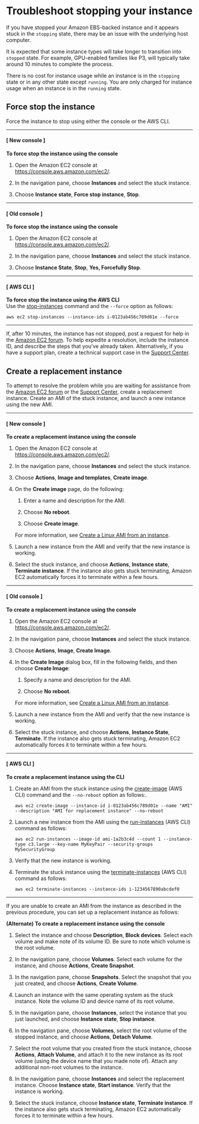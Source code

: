 # Troubleshoot stopping your instance<a name="TroubleshootingInstancesStopping"></a>

If you have stopped your Amazon EBS\-backed instance and it appears stuck in the `stopping` state, there may be an issue with the underlying host computer\.

It is expected that some instance types will take longer to transition into `stopped` state. For example, GPU-enabled families like P3, will typically take around 10 minutes to complete the process.

There is no cost for instance usage while an instance is in the `stopping` state or in any other state except `running`\. You are only charged for instance usage when an instance is in the `running` state\.

## Force stop the instance<a name="force-stop-instance"></a>

Force the instance to stop using either the console or the AWS CLI\.

------
#### [ New console ]

**To force stop the instance using the console**

1. Open the Amazon EC2 console at [https://console\.aws\.amazon\.com/ec2/](https://console.aws.amazon.com/ec2/)\.

1. In the navigation pane, choose **Instances** and select the stuck instance\.

1. Choose **Instance state**, **Force stop instance**, **Stop**\.

------
#### [ Old console ]

**To force stop the instance using the console**

1. Open the Amazon EC2 console at [https://console\.aws\.amazon\.com/ec2/](https://console.aws.amazon.com/ec2/)\.

1. In the navigation pane, choose **Instances** and select the stuck instance\.

1. Choose **Instance State**, **Stop**, **Yes, Forcefully Stop**\.

------
#### [ AWS CLI ]

**To force stop the instance using the AWS CLI**  
Use the [stop\-instances](https://docs.aws.amazon.com/cli/latest/reference/ec2/stop-instances.html) command and the `--force` option as follows:

```
aws ec2 stop-instances --instance-ids i-0123ab456c789d01e --force
```

------

If, after 10 minutes, the instance has not stopped, post a request for help in the [Amazon EC2 forum](https://forums.aws.amazon.com/forum.jspa?forumID=30)\. To help expedite a resolution, include the instance ID, and describe the steps that you've already taken\. Alternatively, if you have a support plan, create a technical support case in the [Support Center](https://console.aws.amazon.com/support/home#/)\.

## Create a replacement instance<a name="Creating_Replacement_Instance"></a>

To attempt to resolve the problem while you are waiting for assistance from the [Amazon EC2 forum](https://forums.aws.amazon.com/forum.jspa?forumID=30) or the [Support Center](https://console.aws.amazon.com/support/home#/), create a replacement instance\. Create an AMI of the stuck instance, and launch a new instance using the new AMI\. 

------
#### [ New console ]

**To create a replacement instance using the console**

1. Open the Amazon EC2 console at [https://console\.aws\.amazon\.com/ec2/](https://console.aws.amazon.com/ec2/)\.

1. In the navigation pane, choose **Instances** and select the stuck instance\.

1. Choose **Actions**, **Image and templates**, **Create image**\.

1. On the **Create image** page, do the following:

   1. Enter a name and description for the AMI\.

   1. Choose **No reboot**\.

   1. Choose **Create image**\.

   For more information, see [Create a Linux AMI from an instance](creating-an-ami-ebs.md#how-to-create-ebs-ami)\.

1. Launch a new instance from the AMI and verify that the new instance is working\.

1. Select the stuck instance, and choose **Actions**, **Instance state**, **Terminate instance**\. If the instance also gets stuck terminating, Amazon EC2 automatically forces it to terminate within a few hours\.

------
#### [ Old console ]

**To create a replacement instance using the console**

1. Open the Amazon EC2 console at [https://console\.aws\.amazon\.com/ec2/](https://console.aws.amazon.com/ec2/)\.

1. In the navigation pane, choose **Instances** and select the stuck instance\.

1. Choose **Actions**, **Image**, **Create Image**\.

1. In the **Create Image** dialog box, fill in the following fields, and then choose **Create Image**:

   1. Specify a name and description for the AMI\.

   1. Choose **No reboot**\.

   For more information, see [Create a Linux AMI from an instance](creating-an-ami-ebs.md#how-to-create-ebs-ami)\.

1. Launch a new instance from the AMI and verify that the new instance is working\.

1. Select the stuck instance, and choose **Actions**, **Instance State**, **Terminate**\. If the instance also gets stuck terminating, Amazon EC2 automatically forces it to terminate within a few hours\.

------
#### [ AWS CLI ]

**To create a replacement instance using the CLI**

1. Create an AMI from the stuck instance using the [create\-image](https://docs.aws.amazon.com/cli/latest/reference/ec2/create-image.html) \(AWS CLI\) command and the `--no-reboot` option as follows:\.

   ```
   aws ec2 create-image --instance-id i-0123ab456c789d01e --name "AMI" --description "AMI for replacement instance" --no-reboot
   ```

1. Launch a new instance from the AMI using the [run\-instances](https://docs.aws.amazon.com/cli/latest/reference/ec2/run-instances.html) \(AWS CLI\) command as follows:

   ```
   aws ec2 run-instances --image-id ami-1a2b3c4d --count 1 --instance-type c3.large --key-name MyKeyPair --security-groups MySecurityGroup
   ```

1. Verify that the new instance is working\.

1. Terminate the stuck instance using the [terminate\-instances](https://docs.aws.amazon.com/cli/latest/reference/ec2/terminate-instances.html) \(AWS CLI\) command as follows:

   ```
   aws ec2 terminate-instances --instance-ids i-1234567890abcdef0
   ```

------

If you are unable to create an AMI from the instance as described in the previous procedure, you can set up a replacement instance as follows:

**\(Alternate\) To create a replacement instance using the console**

1. Select the instance and choose **Description**, **Block devices**\. Select each volume and make note of its volume ID\. Be sure to note which volume is the root volume\.

1. In the navigation pane, choose **Volumes**\. Select each volume for the instance, and choose **Actions**, **Create Snapshot**\.

1. In the navigation pane, choose **Snapshots**\. Select the snapshot that you just created, and choose **Actions**, **Create Volume**\.

1. Launch an instance with the same operating system as the stuck instance\. Note the volume ID and device name of its root volume\.

1. In the navigation pane, choose **Instances**, select the instance that you just launched, and choose **Instance state**, **Stop instance**\.

1. In the navigation pane, choose **Volumes**, select the root volume of the stopped instance, and choose **Actions**, **Detach Volume**\.

1. Select the root volume that you created from the stuck instance, choose **Actions**, **Attach Volume**, and attach it to the new instance as its root volume \(using the device name that you made note of\)\. Attach any additional non\-root volumes to the instance\.

1. In the navigation pane, choose **Instances** and select the replacement instance\. Choose **Instance state**, **Start instance**\. Verify that the instance is working\.

1. Select the stuck instance, choose **Instance state**, **Terminate instance**\. If the instance also gets stuck terminating, Amazon EC2 automatically forces it to terminate within a few hours\.
